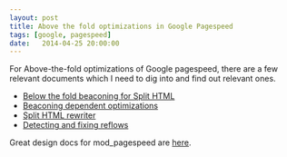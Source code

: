 ```yaml
---
layout: post
title: Above the fold optimizations in Google Pagespeed
tags: [google, pagespeed]
date:   2014-04-25 20:00:00
---
```


For Above-the-fold optimizations of Google pagespeed, there are a few relevant documents which I need to dig into and find out relevant ones.
* [Below the fold beaconing for Split HTML](https://github.com/apache/incubator-pagespeed-mod/wiki/Design-Doc:-Below-the-Fold-Beaconing-for-Split-HTML)
* [Beaconing dependent optimizations](https://github.com/apache/incubator-pagespeed-mod/wiki/Design-Doc:-Beaconing-dependent-optimizations-and-downstream-caching)
* [Split HTML rewriter](https://github.com/apache/incubator-pagespeed-mod/wiki/Design-Doc:-Split-HTML-Rewriter)
* [Detecting and fixing reflows](https://github.com/apache/incubator-pagespeed-mod/wiki/Design-Doc:-Detecting-and-Fixing-Reflows)

Great design docs for mod_pagespeed are [here](https://github.com/apache/incubator-pagespeed-mod/wiki/Design-Documents).

